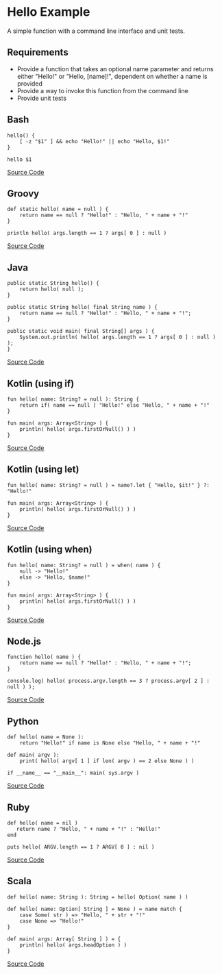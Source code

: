 # Hello Example

A simple function with a command line interface and unit tests.

## Requirements

* Provide a function that takes an optional name parameter and returns either "Hello!" or "Hello, [name]!",
  dependent on whether a name is provided
* Provide a way to invoke this function from the command line
* Provide unit tests

## Bash

```
hello() {
    [ -z "$1" ] && echo "Hello!" || echo "Hello, $1!"
}

hello $1
```

[Source Code](bash/README.md)

## Groovy

```
def static hello( name = null ) {
    return name == null ? "Hello!" : "Hello, " + name + "!"
}

println hello( args.length == 1 ? args[ 0 ] : null )
```

[Source Code](groovy/README.md)

## Java

```
public static String hello() {
    return hello( null );
}

public static String hello( final String name ) {
    return name == null ? "Hello!" : "Hello, " + name + "!";
}

public static void main( final String[] args ) {
    System.out.println( hello( args.length == 1 ? args[ 0 ] : null ) );
}
```

[Source Code](java/README.md)

## Kotlin (using if)

```
fun hello( name: String? = null ): String {
    return if( name == null ) "Hello!" else "Hello, " + name + "!"
}

fun main( args: Array<String> ) {
    println( hello( args.firstOrNull() ) )
}
```

[Source Code](kotlin/if/README.md)

## Kotlin (using let)

```
fun hello( name: String? = null ) = name?.let { "Hello, $it!" } ?: "Hello!"

fun main( args: Array<String> ) {
    println( hello( args.firstOrNull() ) )
}
```

[Source Code](kotlin/let/README.md)

## Kotlin (using when)

```
fun hello( name: String? = null ) = when( name ) {
    null -> "Hello!"
    else -> "Hello, $name!"
}

fun main( args: Array<String> ) {
    println( hello( args.firstOrNull() ) )
}
```

[Source Code](kotlin/when/README.md)

## Node.js

```
function hello( name ) {
    return name == null ? "Hello!" : "Hello, " + name + "!";
}

console.log( hello( process.argv.length == 3 ? process.argv[ 2 ] : null ) );
```

[Source Code](node.js/README.md)

## Python

```
def hello( name = None ):
    return "Hello!" if name is None else "Hello, " + name + "!"

def main( argv ):
    print( hello( argv[ 1 ] if len( argv ) == 2 else None ) )

if __name__ == "__main__": main( sys.argv )
```

[Source Code](python/README.md)

## Ruby

```
def hello( name = nil )
   return name ? "Hello, " + name + "!" : "Hello!"
end

puts hello( ARGV.length == 1 ? ARGV[ 0 ] : nil )
```

[Source Code](ruby/README.md)

## Scala

```
def hello( name: String ): String = hello( Option( name ) )

def hello( name: Option[ String ] = None ) = name match {
    case Some( str ) => "Hello, " + str + "!"
    case None => "Hello!"
}

def main( args: Array[ String ] ) = {
    println( hello( args.headOption ) )
}
```

[Source Code](scala/README.md)

